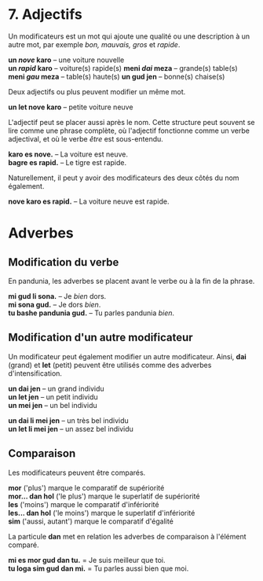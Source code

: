 
# 7. Adjectifs

Un modificateurs est un mot qui ajoute une qualité ou une description à un autre mot, par exemple _bon, mauvais, gros_ et _rapide_.

**un _nove_ karo**
– une voiture nouvelle  
**un _rapid_ karo**
– voiture(s) rapide(s)
**meni _dai_ meza**
– grande(s) table(s)  
**meni _gau_ meza**
– table(s) haute(s) 
**un gud jen**
– bonne(s) chaise(s)

Deux adjectifs ou plus peuvent modifier un même mot.

**un let nove karo**
– petite voiture neuve

L'adjectif peut se placer aussi après le nom.
Cette structure peut souvent se lire comme une phrase complète, où l'adjectif fonctionne comme un verbe adjectival, et où le verbe _être_ est sous-entendu.

**karo es nove.** 
– La voiture est neuve.  
**bagre es rapid.** 
– Le tigre est rapide.

Naturellement, il peut y avoir des modificateurs des deux côtés du nom également.

**nove karo es rapid.** 
– La voiture neuve est rapide.

# Adverbes

## Modification du verbe

En pandunia, les adverbes se placent avant le verbe ou à la fin de la phrase.

**mi gud li sona.** 
– Je _bien_ dors.  
**mi sona gud.** 
– Je dors _bien_.  
**tu bashe pandunia gud.** 
– Tu parles pandunia _bien_.


## Modification d'un autre modificateur

Un modificateur peut également modifier un autre modificateur.
Ainsi,
**dai**
(grand) et
**let**
(petit) peuvent être utilisés comme des adverbes d'intensification.

**un dai jen** 
– un grand individu  
**un let jen** 
– un petit individu  
**un mei jen** 
– un bel individu

**un dai li mei jen** 
– un très bel individu  
**un let li mei jen** 
– un assez bel individu


## Comparaison

Les modificateurs peuvent être comparés.

**mor**
('plus') marque le comparatif de supériorité  
**mor... dan hol**
('le plus') marque le superlatif de supériorité  
**les**
('moins') marque le comparatif d'infériorité  
**les... dan hol**
('le moins') marque le superlatif d'infériorité  
**sim**
('aussi, autant') marque le comparatif d'égalité

La particule
**dan**
met en relation les adverbes de comparaison à l'élément comparé.

**mi es mor gud dan tu.**
= Je suis meilleur que toi.  
**tu loga sim gud dan mi.**
= Tu parles aussi bien que moi.

